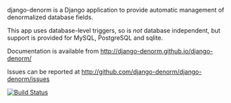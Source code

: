 django-denorm is a Django application to provide automatic management of denormalized database fields.

This app uses database-level triggers, so is *not* database independent, but support is provided for MySQL, PostgreSQL and sqlite.

Documentation is available from http://django-denorm.github.io/django-denorm/

Issues can be reported at http://github.com/django-denorm/django-denorm/issues

[![Build Status](https://travis-ci.org/django-denorm/django-denorm.svg?branch=develop)](https://travis-ci.org/django-denorm/django-denorm)
